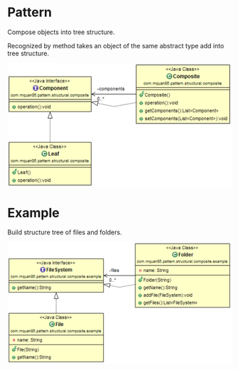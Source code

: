 # Pattern
Compose objects into tree structure.

Recognized by method takes an object of the same abstract type add into tree structure.

![](../src/main/resources/com/mquan86/pattern/structural/composite/CompositeDiagram.png)

# Example
Build structure tree of files and folders.

![](../src/main/resources/com/mquan86/pattern/structural/composite/example/CompositeDiagram.png)